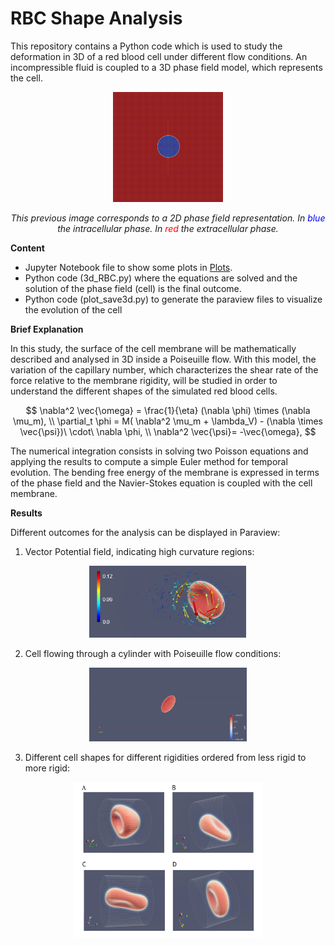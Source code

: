 # RBC Shape Analysis

This repository contains a Python code which is used to study the deformation in 3D of a red blood cell under different flow conditions. An incompressible fluid is coupled to a 3D phase field model, which represents the cell.
<div style="text-align: center;font-style: italic;">


<img src="Images/Imagen1.gif" alt="drawing" width="35%"/>

This previous image corresponds to a 2D phase field representation. In <span style="color:blue;">blue</span> the intracellular phase. In <span style="color:red;">red</span> the extracellular phase.

</div>

**Content**

- Jupyter Notebook file to show some plots in [Plots](Plots_Matplotlib).
- Python code (3d_RBC.py) where the equations are solved and the solution of the phase field (cell) is the final outcome.
- Python code (plot_save3d.py) to generate the paraview files to visualize the evolution of the cell 


**Brief Explanation**

In this study, the surface of the cell membrane will be mathematically described and analysed in 3D inside a Poiseuille flow. With this model, the variation of the capillary number, which characterizes the shear rate of the force relative to the membrane rigidity, will be studied in order to understand the different shapes of the simulated red blood cells.

$$
\nabla^2  \vec{\omega} = \frac{1}{\eta} (\nabla  \phi) \times (\nabla  \mu_m), \\
\partial_t  \phi = M( \nabla^2  \mu_m + \lambda_V) - (\nabla  \times  \vec{\psi})\ \cdot\ \nabla  \phi, \\
\nabla^2  \vec{\psi}= -\vec{\omega},
$$

The numerical integration consists in solving two Poisson equations and applying the results to compute a simple Euler method for temporal evolution. The bending free energy of the membrane is expressed in terms of the phase field and the Navier-Stokes equation is coupled with the cell membrane.

**Results**

Different outcomes for the analysis can be displayed in Paraview:

1. Vector Potential field, indicating high curvature regions:
<div style="text-align: center;">

<img src="Images/vector.png" alt="drng" width="50%"/>

</div>

2. Cell flowing through a cylinder with Poiseuille flow conditions:

<div style="text-align: center;">

<img src="Images/pulpo.gif" alt="drawing" width="50%"/>

</div>

3. Different cell shapes for different rigidities ordered from less rigid to more rigid:
<div style="text-align: center;">

<img src="Images/def.svg" alt="drawing" width="60%"/>

</div>

